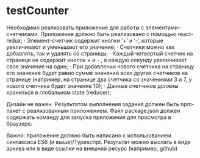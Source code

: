 # testCounter


Необходимо реализовать приложение для работы с элементами-счетчиками. 
Приложение должно быть реализовано с помощью react-redux; 
· Элемент-счетчик содержит кнопки ‘+’ и ‘-‘, которые увеличивают и уменьшают его значение; 
· Счетчики можно как добавлять, так и удалять со страницы; 
· Каждый четвертый счетчик на странице не содержит кнопок + и - , а каждую секунду увеличивает свое значение на один; 
· При добавлении нового счетчика на страницу его значение будет равно сумме значений всех других счетчиков на странице (например, на странице два счетчика со значениями 3 и 7, у нового счетчика будет значение 10); 
· Данные счетчиков должны храниться в глобальном state (reducer); 

Дизайн не важен. 
Результатом выполнения задания должен быть npm-пакет с реализованным приложением. 
Файл package.json должен содержать команду для запуска приложения для просмотра в браузере.

Важно: приложение должно быть написано с использованием синтаксиса ES6 (и выше)/Typescript. 
Результат можно выслать в виде архива или в виде ссылки на внешний ресурс (например, github) 
